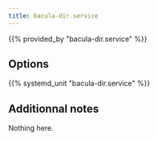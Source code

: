 ```yaml
---
title: bacula-dir.service
---
```


{{% provided_by "bacula-dir.service" %}}

## Options

{{% systemd_unit "bacula-dir.service" %}}

## Additionnal notes

Nothing here.